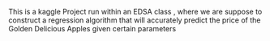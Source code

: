 This is a kaggle Project run within an EDSA class , where we are suppose to construct a regression algorithm
 that will accurately predict the price of the Golden Delicious Apples given certain parameters